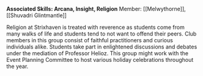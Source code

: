 **Associated Skills: Arcana, Insight, Religion**
Member: [[Melwythorne]], [[Shuvadri Glintmantle]]

Religion at Strixhaven is treated with reverence as students come from many walks of life and students tend to not want to offend their peers. Club members in this group consist of faithful practitioners and curious individuals alike. Students take part in enlightened discussions and debates under the mediation of Professor Helioz. This group might work with the Event Planning Committee to host various holiday celebrations throughout the year.